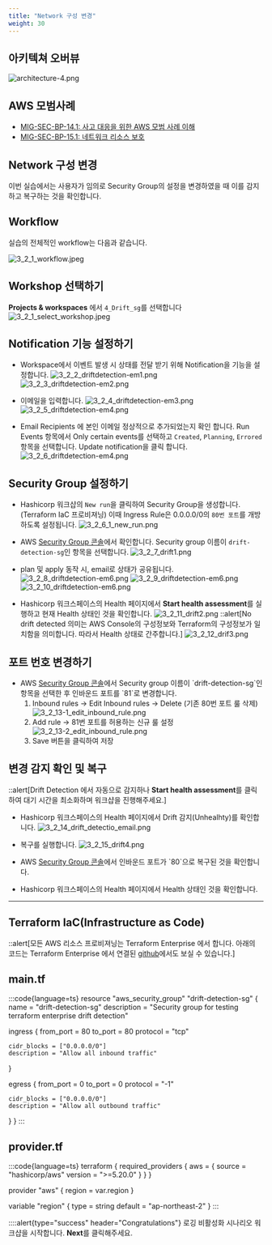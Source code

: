 ```yaml
---
title: "Network 구성 변경"
weight: 30
---
```

## 아키텍쳐 오버뷰

![architecture-4.png](/static/architecture/architecture-4.png?classes=lab_picture_small)

## AWS 모범사례
* [MIG-SEC-BP-14.1: 사고 대응을 위한 AWS 모범 사례 이해](https://docs.aws.amazon.com/wellarchitected/latest/migration-lens/migrate-sec.html#mig-sec-bp-14.1-understand-best-practices-for-incident-response)
* [MIG-SEC-BP-15.1: 네트워크 리소스 보호](https://docs.aws.amazon.com/wellarchitected/latest/migration-lens/migrate-sec.html#mig-sec-bp-15.1-protect-your-network-resources)

## Network 구성 변경
이번 실습에서는 사용자가 임의로 Security Group의 설정을 변경하였을 때 이를 감지하고 복구하는 것을 확인합니다.

## Workflow
실습의 전체적인 workflow는 다음과 같습니다.

![3_2_1_workflow.jpeg](/static/images/3/2/3_2_1_workflow.jpeg)

## Workshop 선택하기
**Projects & workspaces**  에서 `4_Drift_sg`를 선택합니다
![3_2_1_select_workshop.jpeg](/static/images/3/2/3_2_1_select_workshop.png)

## Notification 기능 설정하기
- Workspace에서 이벤트 발생 시 상태를 전달 받기 위해 Notification을 기능을 설정합니다.
![3_2_2_driftdetection-em1.png](/static/images/3/2/3_2_2_driftdetection-em1.png)
![3_2_3_driftdetection-em2.png](/static/images/3/2/3_2_3_driftdetection-em2.png)

- 이메일을 입력합니다.
![3_2_4_driftdetection-em3.png](/static/images/3/2/3_2_4_driftdetection-em3.png)
![3_2_5_driftdetection-em4.png](/static/images/3/2/3_2_5_driftdetection-em4.png)

- Email Recipients 에 본인 이메일 정상적으로 추가되었는지 확인 합니다. Run Events 항목에서 Only certain events를 선택하고 `Created`, `Planning`, `Errored` 항목을 선택합니다. Update notification을 클릭 합니다.
![3_2_6_driftdetection-em4.png](/static/images/3/2/3_2_6_driftdetection-em5.png)

## Security Group 설정하기
- Hashicorp 워크샵의 `New run`을 클릭하여 Security Group을 생성합니다. (Terraform IaC 프로비져닝) 이때 Ingress Rule은 0.0.0.0/0의 `80번 포트`를 개방하도록 설정됩니다. 
![3_2_6_1_new_run.png](/static/images/3/2/3_2_6_1_new_run.png)
- AWS [Security Group 콘솔](https://ap-northeast-2.console.aws.amazon.com/ec2/home?region=ap-northeast-2#SecurityGroups:)에서 확인합니다. Security group 이름이 `drift-detection-sg`인 항목을 선택합니다.
![3_2_7_drift1.png](/static/images/3/2/3_2_7_drift1.png)

- plan 및 apply 동작 시, email로 상태가 공유됩니다.
![3_2_8_driftdetection-em6.png](/static/images/3/2/3_2_8_driftdetection-em6.png)
![3_2_9_driftdetection-em6.png](/static/images/3/2/3_2_9_driftdetection-em7.png)
![3_2_10_driftdetection-em6.png](/static/images/3/2/3_2_10_driftdetection-em8.png)

- Hashicorp 워크스페이스의 Health 페이지에서 **Start health assessment**를 실행하고 현재 Health 상태인 것을 확인합니다.
![3_2_11_drift2.png](/static/images/3/2/3_2_11_drift2.png)
::alert[No drift detected 의미는 AWS Console의 구성정보와 Terraform의 구성정보가 일치함을 의미합니다. 따라서 Health 상태로 간주합니다.]
![3_2_12_drif3.png](/static/images/3/2/3_2_12_drift3.png)

## 포트 번호 변경하기
- AWS [Security Group 콘솔](https://ap-northeast-2.console.aws.amazon.com/ec2/home?region=ap-northeast-2#SecurityGroups:)에서 Security group 이름이 `drift-detection-sg`인 항목을 선택한 후 인바운드 포트를 `81`로 변경합니다.
    1. Inbound rules → Edit Inbound rules → Delete (기존 80번 포트 룰 삭제)
    ![3_2_13-1_edit_inbound_rule.png](/static/images/3/2/3_2_13-1_edit_inbound_rule.png)
    2. Add rule → 81번 포트를 허용하는 신규 룰 설정 
    ![3_2_13-2_edit_inbound_rule.png](/static/images/3/2/3_2_13-2_edit_inbound_rule.png)
    3. Save 버튼을 클릭하여 저장

## 변경 감지 확인 및 복구
::alert[Drift Detection 에서 자동으로 감지하나 **Start health assessment**를 클릭하여 대기 시간을 최소화하며 워크샵을 진행해주세요.]

- Hashicorp 워크스페이스의 Health 페이지에서 Drift 감지(Unhealhty)를 확인합니다.
![3_2_14_drift_detectio_email.png](/static/images/3/2/3_2_14_drift_detectio_email.png)

- 복구를 실행합니다.
![3_2_15_drift4.png](/static/images/3/2/3_2_15_drift4.png)

- AWS [Security Group 콘솔](https://ap-northeast-2.console.aws.amazon.com/ec2/home?region=ap-northeast-2#SecurityGroups:)에서 인바운드 포트가 `80`으로 복구된 것을 확인합니다.

- Hashicorp 워크스페이스의 Health 페이지에서 Health 상태인 것을 확인합니다.
--- 

## Terraform IaC(Infrastructure as Code)

::alert[모든 AWS 리소스 프로비져닝는 Terraform Enterprise 에서 합니다. 아래의 코드는 Terraform Enterprise 에서 연결된 [github](https://github.com/aws-samples/secure-migrations-and-modernizations/tree/main/tf_scenario_code/4_drift-sg)에서도 보실 수 있습니다.]

## main.tf

:::code{language=ts}
resource "aws_security_group" "drift-detection-sg" {
  name   = "drift-detection-sg"
  description = "Security group for testing terraform enterprise drift detection"

  ingress {
    from_port   = 80
    to_port     = 80
    protocol    = "tcp"
    
    cidr_blocks = ["0.0.0.0/0"]
    description = "Allow all inbound traffic"
  }

  egress {
    from_port   = 0
    to_port     = 0
    protocol    = "-1"
    
    cidr_blocks = ["0.0.0.0/0"]
    description = "Allow all outbound traffic"
  }
}
:::

## provider.tf
:::code{language=ts}
terraform {
  required_providers {
    aws = {
      source = "hashicorp/aws"
      version = ">=5.20.0"
    }
  }
}

provider "aws" {
    region = var.region
}

variable "region" {
  type = string
  default = "ap-northeast-2"
}
:::

::::alert{type="success" header="Congratulations"}
로깅 비활성화 시나리오 워크샵을 시작합니다. **Next**를 클릭해주세요.